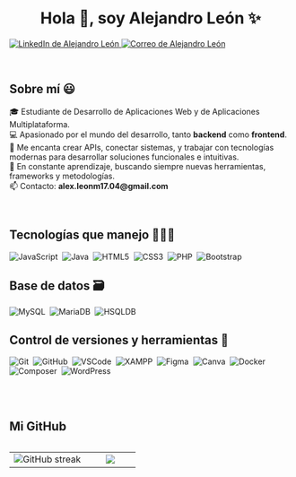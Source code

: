 <h1 align="center">Hola 👋, soy Alejandro León ✨</h1>

<p align="left">
  <a href="https://www.linkedin.com/in/alejandro-le%C3%B3n-7b768a360/">
    <img src="https://img.shields.io/badge/LinkedIn-0077B5?style=for-the-badge&logo=linkedin&logoColor=white" alt="LinkedIn de Alejandro León"/>
  </a>
  <a href="mailto:alex.leonm17.04@gmail.com">
    <img src="https://img.shields.io/badge/Gmail-D14836?style=for-the-badge&logo=gmail&logoColor=white" alt="Correo de Alejandro León" />
  </a>
</p>


<br>
<h2>Sobre mí 😃</h2>

<p align="left">
🎓 Estudiante de Desarrollo de Aplicaciones Web y de Aplicaciones Multiplataforma.<br>
💻 Apasionado por el mundo del desarrollo, tanto <strong>backend</strong> como <strong>frontend</strong>.<br>
🚀 Me encanta crear APIs, conectar sistemas, y trabajar con tecnologías modernas para desarrollar soluciones funcionales e intuitivas.<br>
🎯 En constante aprendizaje, buscando siempre nuevas herramientas, frameworks y metodologías.<br>
📫 Contacto: <strong>alex.leonm17.04@gmail.com</strong>
</p>

<br>
<h2>Tecnologías que manejo 👨🏻‍💻</h2>

![JavaScript](https://img.shields.io/badge/javascript-%23323330.svg?style=for-the-badge&logo=javascript&logoColor=%23F7DF1E)&nbsp;
![Java](https://img.shields.io/badge/java-%23ED8B00.svg?style=for-the-badge&logo=java&logoColor=white)&nbsp;
![HTML5](https://img.shields.io/badge/html5-%23E34F26.svg?style=for-the-badge&logo=html5&logoColor=white)&nbsp;
![CSS3](https://img.shields.io/badge/css3-%231572B6.svg?style=for-the-badge&logo=css3&logoColor=white)&nbsp;
![PHP](https://img.shields.io/badge/php-%23777BB4.svg?style=for-the-badge&logo=php&logoColor=white)&nbsp;
![Bootstrap](https://img.shields.io/badge/bootstrap-%23563D7C.svg?style=for-the-badge&logo=bootstrap&logoColor=white)&nbsp;

<h2>Base de datos 🗃</h2>

![MySQL](https://img.shields.io/badge/mysql-%2300f.svg?style=for-the-badge&logo=mysql&logoColor=white)&nbsp;
![MariaDB](https://img.shields.io/badge/MariaDB-003545?style=for-the-badge&logo=mariadb&logoColor=white)&nbsp;
![HSQLDB](https://img.shields.io/badge/HSQLDB-336791?style=for-the-badge&logo=databricks&logoColor=white)&nbsp;


<h2>Control de versiones y herramientas 🧰</h2>

![Git](https://img.shields.io/badge/git-%23F05033.svg?style=for-the-badge&logo=git&logoColor=white)&nbsp;
![GitHub](https://img.shields.io/badge/github-%23121011.svg?style=for-the-badge&logo=github&logoColor=white)&nbsp;
![VSCode](https://img.shields.io/badge/Visual%20Studio%20Code-0078d7.svg?style=for-the-badge&logo=visual-studio-code&logoColor=white)&nbsp;
![XAMPP](https://img.shields.io/badge/xampp-FB7A24?style=for-the-badge&logo=xampp&logoColor=white)&nbsp;
![Figma](https://img.shields.io/badge/figma-%23F24E1E.svg?style=for-the-badge&logo=figma&logoColor=white)&nbsp;
![Canva](https://img.shields.io/badge/Canva-%2300C4CC.svg?style=for-the-badge&logo=Canva&logoColor=white)&nbsp;
![Docker](https://img.shields.io/badge/docker-%230db7ed.svg?style=for-the-badge&logo=docker&logoColor=white)&nbsp;
![Composer](https://img.shields.io/badge/Composer-885630?style=for-the-badge&logo=composer&logoColor=white)&nbsp;
![WordPress](https://img.shields.io/badge/WordPress-21759B?style=for-the-badge&logo=wordpress&logoColor=white)&nbsp;


<br><br>

<h2>Mi GitHub </h2>

<p align="center">
<table align="left">
<tr border="none">
  <td width="60%" align="center">
    <img title="🔥 Get streak stats" alt="GitHub streak" src="https://github-readme-streak-stats.herokuapp.com/?user=Alejandroleon2002&theme=dark&hide_border=false" />
  </td>
  <td width="40%" align="center">
    <img src="https://github-readme-stats.anuraghazra1.vercel.app/api/top-langs/?username=Alejandroleon2002&theme=dark&hide_border=false&no-bg=true&no-frame=true&langs_count=10"/>
  </td>
</tr>
</table>

